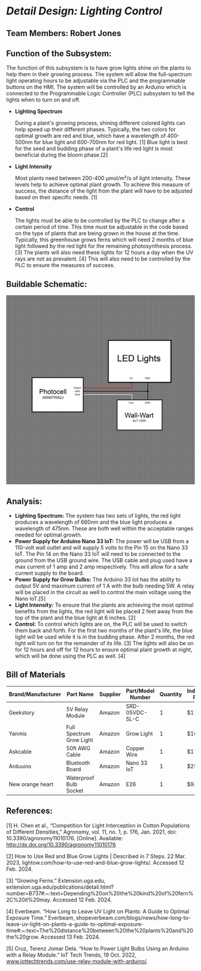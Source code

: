 <a name="br1"></a> 

# *Detail Design: Lighting Control*
## **Team Members: Robert Jones**
## **Function of the Subsystem:**
The function of this subsystem is to have grow lights shine on the plants to help them in their growing process. The system will allow the full-spectrum light operating hours to be adjustable via the PLC and the programmable buttons on the HMI. The system will be controlled by an Arduino which is connected to the Programmable Logic Controller (PLC) subsystem to tell the lights when to turn on and off. 
- **Lighting Spectrum**

	During a plant's growing process, shining different colored lights can help speed up their different phases. Typically, the two colors for optimal growth are red and blue, which have a wavelength of 400-500nm for blue light and 600-700nm for red light. [1] Blue light is best for the seed and budding phase of a plant's life red light is most beneficial during the bloom phase.[2]
- **Light Intensity**

	Most plants need between 200-400 µmol/m²/s of light intensity. These levels help to achieve optimal plant growth. To achieve this measure of success, the distance of the light from the plant will have to be adjusted based on their specific needs. [1]
- **Control**
  
	The lights must be able to be controlled by the PLC to change after a certain period of time. This time must be adjustable in the code based on the type of plants that are being grown in the house at the time. Typically, this greenhouse grows ferns which will need 2 months of blue light followed by the red light for the remaining photosynthesis process. [3] The plants will also need these lights for 12 hours a day when the UV rays are not as prevalent. [4] This will also need to be controlled by the PLC to ensure the measures of success.



## **Buildable Schematic:**
![Lighting Control Schematic](https://github.com/RealityHertz/Greenhouse-Project/blob/main/Documentation/Images/CADLightingSubsystem.jpg)
## **Analysis:**
- **Lighting Spectrum:**
	The system has two sets of lights, the red light produces a wavelength of 660nm and the blue light produces a wavelength of 475nm. These are both well within the acceptable ranges needed for optimal growth.
- **Power Supply for Arduino Nano 33 IoT:**
	The power will be USB from a 110-volt wall outlet and will supply 5 volts to the Pin 15 on the Nano 33 IoT. The Pin 14 on the Nano 33 IoT will need to be connected to the ground from the USB ground wire.
	The USB cable and plug used have a max current of 1 amp and 2 amp respectively. This will allow for a safe current supply to the board.
- **Power Supply for Grow Bulbs:**
	The Arduino 33 Iot has the ability to output 5V and maximum current of 1 A with the bulb needing 5W. A relay will be placed in the circuit as well to control the main voltage using the Nano IoT.[5]
- **Light Intensity:**
  	To ensure that the plants are achieving the most optimal benefits from the lights, the red light will be placed 2 feet away from the top of the plant and the blue light at 6 inches. [2]
- **Control:**
	To control which lights are on, the PLC will be used to switch them back and forth. For the first two months of the plant's life, the blue light will be used while it is in the budding phase. After 2 months, the red light will turn on for the remainder of its life. [3] The lights will also be on for 12 hours and off for 12 hours to ensure optimal plant growth at night, which will be done using the PLC as well. [4]
  
## **Bill of Materials**
|Brand/Manufacturer|Part Name|Supplier|Part/Model Number|Quantity|Individual Price|Total|
|----|-----------|-----------|------------|--------|----------------|-----|
|Geekstory|5V Relay Module|Amazon|SRD-05VDC-SL-C|1|$11.99|$11.99|
|Yanmis|Full Spectrum Grow Light|Amazon|Grow Light|1|$10.00|$10.00|
|Askcable|50ft AWG Cable|Amazon|Copper Wire|1|$17.99|$17.99|
|Arduuino|Bluetooth Board|Amazon|Nano 33 IoT|1|$29.99|$29.99|
|New orange heart|Waterproof Bulb Socket|Amazon|E26|1|$9.99|$9.99|

## **References:**
[1]
H. Chen et al., “Competition for Light Interception in Cotton Populations of Different Densities,” Agronomy, vol. 11, no. 1, p. 176, Jan. 2021, doi: 10.3390/agronomy11010176. [Online]. Available: http://dx.doi.org/10.3390/agronomy11010176

[2]
How to Use Red and Blue Grow Lights | Described in 7 Steps. 22 Mar. 2023, lightow.com/how-to-use-red-and-blue-grow-lights/. Accessed 12 Feb. 2024.

[3]
“Growing Ferns.” Extension.uga.edu, extension.uga.edu/publications/detail.html?number=B737#:~:text=Depending%20on%20the%20kind%20of%20fern%2C%20it%20may. Accessed 12 Feb. 2024.
‌

[4]
Everbeam. “How Long to Leave UV Light on Plants: A Guide to Optimal Exposure Time.” Everbeam, shopeverbeam.com/blogs/news/how-long-to-leave-uv-light-on-plants-a-guide-to-optimal-exposure-time#:~:text=The%20distance%20between%20the%20plants%20and%20the%20grow. Accessed 13 Feb. 2024.


[5]
Cruz, Terenz Jomar Dela. “How to Power Light Bulbs Using an Arduino with a Relay Module.” IoT Tech Trends, 19 Oct. 2022, www.iottechtrends.com/use-relay-module-with-arduino/.
